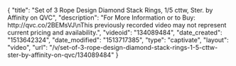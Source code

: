 {
    "title": "Set of 3 Rope Design Diamond Stack Rings, 1\/5 cttw, Ster. by Affinity on QVC",
    "description": "For More Information or to Buy: http:\/\/qvc.co\/2BEMsVJ\nThis previously recorded video may not represent current pricing and availability.",
    "videoid": "134089484",
    "date_created": "1513642324",
    "date_modified": "1513717385",
    "type": "captivate",
    "layout": "video",
    "url": "\/v\/set-of-3-rope-design-diamond-stack-rings-1-5-cttw-ster-by-affinity-on-qvc\/134089484"
}